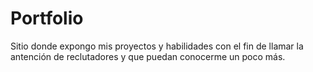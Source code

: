 # Portfolio
Sitio donde expongo mis proyectos y habilidades con el fin de llamar la antención de reclutadores y que puedan conocerme un poco más.

